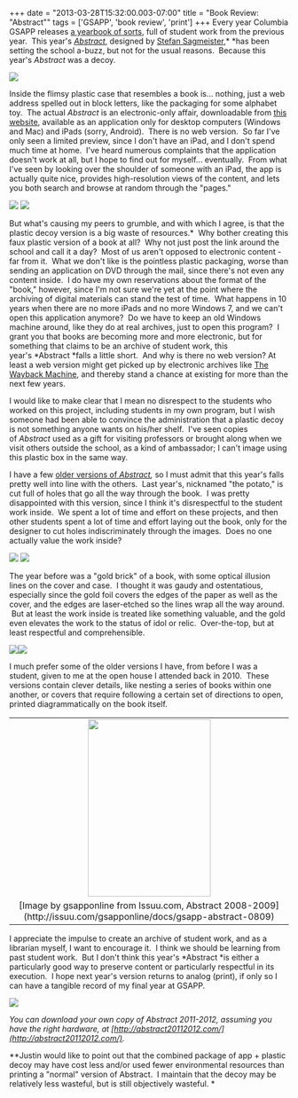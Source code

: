 +++
date = "2013-03-28T15:32:00.003-07:00"
title = "Book Review: \"Abstract\""
tags = ['GSAPP', 'book review', 'print']
+++
Every year Columbia GSAPP releases [a yearbook of sorts](http://books.gsapp.org/series), full of student work from the previous year.  This year's <a href="http://gsappabstract.tumblr.com/" target="_blank">*Abstract*</a>, designed by [Stefan Sagmeister](http://www.sagmeisterwalsh.com/),* *has been setting the school a-buzz, but not for the usual reasons.  Because this year's *Abstract* was a decoy.

<img src="http://2.bp.blogspot.com/-sNVUodJ0fYU/UVM3RZHqPoI/AAAAAAAAB58/U4S9dZaCft8/s1600/IMG_20130327_132456.jpg"/>

Inside the flimsy plastic case that resembles a book is... nothing, just a web address spelled out in block letters, like the packaging for some alphabet toy.  The actual *Abstract* is an electronic-only affair, downloadable from [this website](http://abstract20112012.com/), available as an application only for desktop computers (Windows and Mac) and iPads (sorry, Android).  There is no web version.  So far I've only seen a limited preview, since I don't have an iPad, and I don't spend much time at home.  I've heard numerous complaints that the application doesn't work at all, but I hope to find out for myself... eventually.  From what I've seen by looking over the shoulder of someone with an iPad, the app is actually quite nice, provides high-resolution views of the content, and lets you both search and browse at random through the "pages."

<img src="http://4.bp.blogspot.com/-sFhT-X2KwN0/UVM3Ot3mAUI/AAAAAAAAB5s/PBxkgz6rsk8/s1600/IMG_20130327_132521.jpg"/>

<img src="http://3.bp.blogspot.com/-rOY_skLjiak/UVM3QOvLAeI/AAAAAAAAB50/UmbeyIyyhP4/s1600/IMG_20130327_132504.jpg"/>

But what's causing my peers to grumble, and with which I agree, is that the plastic decoy version is a big waste of resources.*  Why bother creating this faux plastic version of a book at all?  Why not just post the link around the school and call it a day?  Most of us aren't opposed to electronic content - far from it.  What we don't like is the pointless plastic packaging, worse than sending an application on DVD through the mail, since there's not even any content inside.  I do have my own reservations about the format of the "book," however, since I'm not sure we're yet at the point where the archiving of digital materials can stand the test of time.  What happens in 10 years when there are no more iPads and no more Windows 7, and we can't open this application anymore?  Do we have to keep an old Windows machine around, like they do at real archives, just to open this program?  I grant you that books are becoming more and more electronic, but for something that claims to be an archive of student work, this year's *Abstract *falls a little short.  And why is there no web version? At least a web version might get picked up by electronic archives like [The Wayback Machine](http://archive.org/web/web.php), and thereby stand a chance at existing for more than the next few years.

I would like to make clear that I mean no disrespect to the students who worked on this project, including students in my own program, but I wish someone had been able to convince the administration that a plastic decoy is not something anyone wants on his/her shelf.  I've seen copies of *Abstract* used as a gift for visiting professors or brought along when we visit others outside the school, as a kind of ambassador; I can't image using this plastic box in the same way.

I have a few [older versions of ](http://www.arch.columbia.edu/work/abstract)*[Abstract](http://www.arch.columbia.edu/work/abstract),* so I must admit that this year's falls pretty well into line with the others.  Last year's, nicknamed "the potato," is cut full of holes that go all the way through the book.  I was pretty disappointed with this version, since I think it's disrespectful to the student work inside.  We spent a lot of time and effort on these projects, and then other students spent a lot of time and effort laying out the book, only for the designer to cut holes indiscriminately through the images.  Does no one actually value the work inside?

<img src="http://3.bp.blogspot.com/-joViN_95Me8/UVTCtLtyriI/AAAAAAAAB6s/9pF3qEk0aEU/s1600/IMG_20130328_175730.jpg"/>

<img src="http://3.bp.blogspot.com/-M3gJSBT10Cc/UVTDtoDWK5I/AAAAAAAAB7M/pPxIXF_UEj8/s1600/IMG_20130328_175701.jpg"/>

The year before was a "gold brick" of a book, with some optical illusion lines on the cover and case.  I thought it was gaudy and ostentatious, especially since the gold foil covers the edges of the paper as well as the cover, and the edges are laser-etched so the lines wrap all the way around.  But at least the work inside is treated like something valuable, and the gold even elevates the work to the status of idol or relic.  Over-the-top, but at least respectful and comprehensible.

<img src="http://2.bp.blogspot.com/-ccPFXu7dePw/UVTCvY_K44I/AAAAAAAAB68/LBpSnizDe-k/s1600/IMG_20130328_175822.jpg"/><img src="http://2.bp.blogspot.com/-wYnO2WJJg-s/UVS9wFKSaBI/AAAAAAAAB6M/_wFwU0tFNeE/s1600/IMG_20130328_175934.jpg"/>

I much prefer some of the older versions I have, from before I was a student, given to me at the open house I attended back in 2010.  These versions contain clever details, like nesting a series of books within one another, or covers that require following a certain set of directions to open, printed diagrammatically on the book itself.

<table align="center" cellpadding="0" cellspacing="0" class="tr-caption-container" style="margin-left: auto; margin-right: auto; text-align: center;"><tbody><tr><td style="text-align: center;"><a href="http://issuu.com/gsapponline/docs/gsapp-abstract-0809" imageanchor="1" style="margin-left: auto; margin-right: auto;"><img border="0" height="320" src="http://image.issuu.com/120123172254-08d812c38abd483f8f09abd2a7e5d2aa/jpg/page_1_thumb_large.jpg" width="221"/></a></td></tr><tr><td class="tr-caption" style="text-align: center;">[Image by gsapponline from Issuu.com, Abstract 2008-2009](http://issuu.com/gsapponline/docs/gsapp-abstract-0809)</td></tr></tbody></table>

I appreciate the impulse to create an archive of student work, and as a librarian myself, I want to encourage it.  I think we should be learning from past student work.  But I don't think this year's *Abstract *is either a particularly good way to preserve content or particularly respectful in its execution.  I hope next year's version returns to analog (print), if only so I can have a tangible record of my final year at GSAPP.

<img src="http://4.bp.blogspot.com/-M0MrjOyEbpU/UVM3LzEfjwI/AAAAAAAAB5k/tUsRQACdiB0/s1600/IMG_20130327_132537.jpg"/>

*You can download your own copy of Abstract 2011-2012, assuming you have the right hardware, at [http://abstract20112012.com/](http://abstract20112012.com/).*

**Justin would like to point out that the combined package of app + plastic decoy may have cost less and/or used fewer environmental resources than printing a "normal" version of Abstract.  I maintain that the decoy may be relatively less wasteful, but is still objectively wasteful. *
